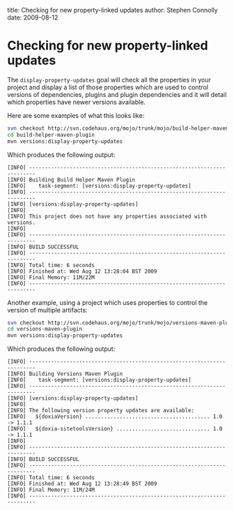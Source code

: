 title: Checking for new property-linked updates
author: Stephen Connolly
date: 2009-08-12

<!---
Licensed to the Apache Software Foundation (ASF) under one
or more contributor license agreements.  See the NOTICE file
distributed with this work for additional information
regarding copyright ownership.  The ASF licenses this file
to you under the Apache License, Version 2.0 (the
"License"); you may not use this file except in compliance
with the License.  You may obtain a copy of the License at
https://www.apache.org/licenses/LICENSE-2.0
Unless required by applicable law or agreed to in writing,
software distributed under the License is distributed on an
"AS IS" BASIS, WITHOUT WARRANTIES OR CONDITIONS OF ANY
KIND, either express or implied.  See the License for the
specific language governing permissions and limitations
under the License.
-->

# Checking for new property-linked updates

The `display-property-updates` goal will check all the properties in your project and display a list
of those properties which are used to control versions of dependencies, plugins and plugin dependencies and
it will detail which properties have newer versions available.

Here are some examples of what this looks like:

```sh
svn checkout http://svn.codehaus.org/mojo/trunk/mojo/build-helper-maven-plugin build-helper-maven-plugin
cd build-helper-maven-plugin
mvn versions:display-property-updates
```

Which produces the following output:

```log
[INFO] ------------------------------------------------------------------------
[INFO] Building Build Helper Maven Plugin
[INFO]    task-segment: [versions:display-property-updates]
[INFO] ------------------------------------------------------------------------
[INFO] [versions:display-property-updates]
[INFO]
[INFO] This project does not have any properties associated with versions.
[INFO]
[INFO] ------------------------------------------------------------------------
[INFO] BUILD SUCCESSFUL
[INFO] ------------------------------------------------------------------------
[INFO] Total time: 6 seconds
[INFO] Finished at: Wed Aug 12 13:28:04 BST 2009
[INFO] Final Memory: 11M/22M
[INFO] ------------------------------------------------------------------------
```

Another example, using a project which uses properties to control the version of multiple artifacts:

```sh
svn checkout http://svn.codehaus.org/mojo/trunk/mojo/versions-maven-plugin versions-maven-plugin
cd versions-maven-plugin
mvn versions:display-property-updates
```

Which produces the following output:

```log
[INFO] ------------------------------------------------------------------------
[INFO] Building Versions Maven Plugin
[INFO]    task-segment: [versions:display-property-updates]
[INFO] ------------------------------------------------------------------------
[INFO] [versions:display-property-updates]
[INFO]
[INFO] The following version property updates are available:
[INFO]   ${doxiaVersion} ........................................ 1.0 -> 1.1.1
[INFO]   ${doxia-sitetoolsVersion} .............................. 1.0 -> 1.1.1
[INFO]
[INFO] ------------------------------------------------------------------------
[INFO] BUILD SUCCESSFUL
[INFO] ------------------------------------------------------------------------
[INFO] Total time: 6 seconds
[INFO] Finished at: Wed Aug 12 13:28:49 BST 2009
[INFO] Final Memory: 11M/24M
[INFO] ------------------------------------------------------------------------
```

